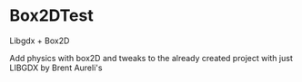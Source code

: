 # Box2DTest
Libgdx + Box2D

Add physics with box2D and tweaks to the already created project with just LIBGDX by Brent Aureli's 
